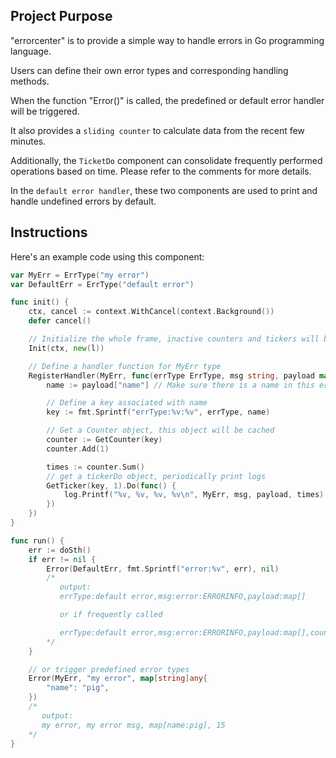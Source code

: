 ## Project Purpose
"errorcenter" is to provide a simple way to handle errors in Go programming language.

Users can define their own error types and corresponding handling methods.

When the function "Error()" is called, the predefined or default error handler will be triggered.

It also provides a `sliding counter` to calculate data from the recent few minutes.

Additionally, the `TicketDo` component can consolidate frequently performed operations based on time. Please refer to the comments for more details.

In the `default error handler`, these two components are used to print and handle undefined errors by default.

## Instructions
Here's an example code using this component:
```go
var MyErr = ErrType("my error")
var DefaultErr = ErrType("default error")

func init() {
	ctx, cancel := context.WithCancel(context.Background())
	defer cancel()

	// Initialize the whole frame, inactive counters and tickers will be recycled every 15 seconds
	Init(ctx, new(l))

	// Define a handler function for MyErr type
	RegisterHandler(MyErr, func(errType ErrType, msg string, payload map[string]any) {
		name := payload["name"] // Make sure there is a name in this error type's payload

		// Define a key associated with name
		key := fmt.Sprintf("errType:%v:%v", errType, name)

		// Get a Counter object, this object will be cached
		counter := GetCounter(key)
		counter.Add(1)

		times := counter.Sum()
		// get a tickerDo object, periodically print logs
		GetTicker(key, 1).Do(func() {
			log.Printf("%v, %v, %v, %v\n", MyErr, msg, payload, times)
		})
	})
}

func run() {
	err := doSth()
	if err != nil {
		Error(DefaultErr, fmt.Sprintf("error:%v", err), nil)
		/*
		   output:
		   errType:default error,msg:error:ERRORINFO,payload:map[]

		   or if frequently called

		   errType:default error,msg:error:ERRORINFO,payload:map[],counts in the past 5 mins:27283
		*/
	}

	// or trigger predefined error types
	Error(MyErr, "my error", map[string]any{
		"name": "pig",
	})
	/*
	   output:
	   my error, my error msg, map[name:pig], 15
	*/
}

```